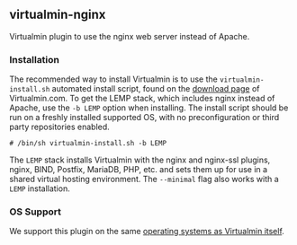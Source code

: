 ## virtualmin-nginx

Virtualmin plugin to use the nginx web server instead of Apache.

### Installation

The recommended way to install Virtualmin is to use the `virtualmin-install.sh`
automated install script, found on the [download page](https://www.virtualmin.com/download)
of Virtualmin.com. To get the LEMP stack, which includes nginx instead of 
Apache, use the `-b LEMP` option when installing. The install script should be
run on a freshly installed supported OS, with no preconfiguration or third party
repositories enabled.

```
# /bin/sh virtualmin-install.sh -b LEMP
```

The `LEMP` stack installs Virtualmin with the nginx and nginx-ssl plugins, nginx,
BIND, Postfix, MariaDB, PHP, etc. and sets them up for use in a shared virtual hosting
environment. The `--minimal` flag also works with a `LEMP` installation.

### OS Support

We support this plugin on the same [operating systems as Virtualmin itself](https://www.virtualmin.com/docs/os-support/).

